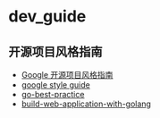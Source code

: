 # dev_guide

## 开源项目风格指南

- [Google 开源项目风格指南](https://zh-google-styleguide.readthedocs.io/en/latest/contents/)
- [google style guide](https://google.github.io/styleguide/)
- [go-best-practice](https://github.com/Abeautifulsnow/go-best-practice)
- [build-web-application-with-golang](https://github.com/Abeautifulsnow/build-web-application-with-golang)
